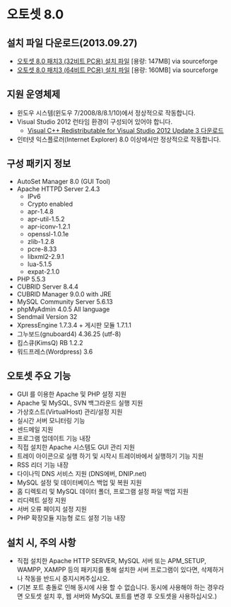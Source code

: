 # 오토셋 8.0

## 설치 파일 다운로드(2013.09.27)

* [오토셋 8.0 패치3 (32비트 PC용) 설치 파일](http://sourceforge.net/projects/project-autoset/files/AutoSet8/AutoSet800Patch3_x32.exe/download) [용량: 147MB] via sourceforge
* [오토셋 8.0 패치3 (64비트 PC용) 설치 파일](http://sourceforge.net/projects/project-autoset/files/AutoSet8/AutoSet800Patch3_x64.exe/download) [용량: 160MB] via sourceforge

## 지원 운영체제
* 윈도우 시스템(윈도우 7/2008/8/8.1/10)에서 정상적으로 작동합니다.
* Visual Studio 2012 런타임 환경이 구성되어 있어야 합니다.
	* [Visual C++ Redistributable for Visual Studio 2012 Update 3 다운로드](http://www.microsoft.com/en-us/download/details.aspx?id=30679)
* 인터넷 익스플로러(Internet Explorer) 8.0 이상에서만 정상적으로 작동합니다.

## 구성 패키지 정보
* AutoSet Manager 8.0 (GUI Tool)
* Apache HTTPD Server 2.4.3
	* IPv6
    * Crypto enabled
    * apr-1.4.8
    * apr-util-1.5.2
    * apr-iconv-1.2.1
    * openssl-1.0.1e
    * zlib-1.2.8
    * pcre-8.33
    * libxml2-2.9.1
    * lua-5.1.5
    * expat-2.1.0
* PHP 5.5.3
* CUBRID Server 8.4.4
* CUBRID Manager 9.0.0 with JRE
* MySQL Community Server 5.6.13
* phpMyAdmin 4.0.5 All language
* Sendmail Version 32
* XpressEngine 1.7.3.4 + 게시판 모듈 1.7.1.1
* 그누보드(gnuboard4) 4.36.25 (utf-8)
* 킴스큐(KimsQ) RB 1.2.2
* 워드프레스(Wordpress) 3.6

## 오토셋 주요 기능

* GUI 를 이용한 Apache 및 PHP 설정 지원
* Apache 및 MySQL, SVN 백그라운드 실행 지원
* 가상호스트(VirtualHost) 관리/설정 지원
* 실시간 서버 모니터링 기능
* 센드메일 지원
* 프로그램 업데이트 기능 내장
* 직접 설치한 Apache 시스템도 GUI 관리 지원
* 트레이 아이콘으로 실행 하기 및 시작시 트레이바에서 실행하기 기능 지원
* RSS 리더 기능 내장
* 다이나믹 DNS 서비스 지원 (DNS에버, DNIP.net)
* MySQL 설정 및 데이터베이스 백업 및 복원 지원
* 홈 디렉토리 및 MySQL 데이터 폴더, 프로그램 설정 파일 백업 지원
* 리디렉트 설정 지원
* 서버 오류 페이지 설정 지원
* PHP 확장모듈 지능형 로드 설정 기능 내장

## 설치 시, 주의 사항

* 직접 설치한 Apache HTTP SERVER, MySQL 서버 또는 APM_SETUP, WAMPP, XAMPP 등의 패키지를 통해 설치한 서버 프로그램이 있다면, 삭제하거나 작동을 반드시 중지시켜주십시오.
* (기본 포트 충돌로 인해 동시에 사용 할 수 없습니다. 동시에 사용해야 하는 경우라면 오토셋 설치 후, 웹 서버와 MySQL 포트를 변경 후 오토셋을 사용하십시오.)

